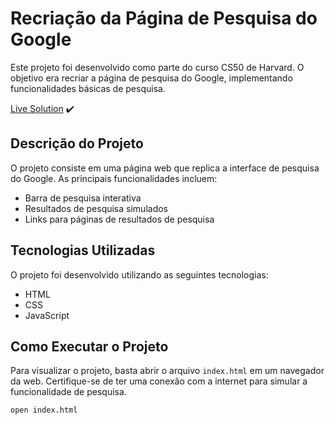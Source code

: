 # Recriação da Página de Pesquisa do Google


Este projeto foi desenvolvido como parte do curso CS50 de Harvard. O objetivo era recriar a página de pesquisa do Google, implementando funcionalidades básicas de pesquisa.


[Live Solution]( https://murdock021.github.io/Project-Google/) ✔️


## Descrição do Projeto

O projeto consiste em uma página web que replica a interface de pesquisa do Google. As principais funcionalidades incluem:

- Barra de pesquisa interativa
- Resultados de pesquisa simulados
- Links para páginas de resultados de pesquisa

## Tecnologias Utilizadas

O projeto foi desenvolvido utilizando as seguintes tecnologias:

- HTML
- CSS
- JavaScript

## Como Executar o Projeto

Para visualizar o projeto, basta abrir o arquivo `index.html` em um navegador da web. Certifique-se de ter uma conexão com a internet para simular a funcionalidade de pesquisa.

```bash
open index.html
